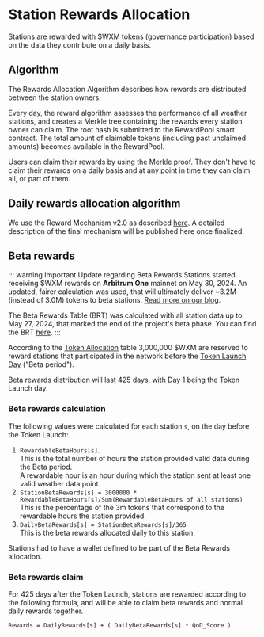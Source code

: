 # Station Rewards Allocation

Stations are rewarded with $WXM tokens (governance participation) based on the data they contribute on a daily basis.

## Algorithm

The Rewards Allocation Algorithm describes how rewards are distributed between the station owners.

Every day, the reward algorithm assesses the performance of all weather stations, and creates a Merkle tree containing the rewards every station owner can claim. The root hash is submitted to the RewardPool smart contract. The total amount of claimable tokens (including past unclaimed amounts) becomes available in the RewardPool.

Users can claim their rewards by using the Merkle proof. They don't have to claim their rewards on a daily basis and at any point in time they can claim all, or part of them.

## Daily rewards allocation algorithm

We use the Reward Mechanism v2.0 as described [here](https://docs.weatherxm.com/reward-mechanism#reward-mechanism-v20).
A detailed description of the final mechanism will be published here once finalized.

## Beta rewards

::: warning Important Update regarding Beta Rewards 
Stations started receiving $WXM rewards on **Arbitrum One** mainnet on May 30, 2024.
An updated, fairer calculation was used, that will ultimately deliver ~3.2M (instead of 3.0M) 
tokens to beta stations. [Read more on our blog](https://blog.weatherxm.com/a-fix-for-beta-rewards-dilution-493f1a81a28d).

The Beta Rewards Table (BRT) was calculated with all station data up to May 27, 2024, that marked the end of
the project's beta phase. You can find the BRT [here](beta-rewards-allocation-table). 
:::

According to the [Token Allocation](/docs/wxm-token.html#token-allocation) table 3,000,000 $WXM are reserved to reward stations that
participated in the network before the [Token Launch Day](/docs/wxm-token.html#token-launch-day) ("Beta period").

Beta rewards distribution will last 425 days, with Day 1 being the Token Launch day.


### Beta rewards calculation

The following values were calculated for each station `s`, on the day before the Token Launch:

1. `RewardableBetaHours[s]`.  
This is the total number of hours the station provided valid data during the Beta period.  
A rewardable hour is an hour during which the station sent at least one valid weather data point.
2. `StationBetaRewards[s] = 3000000 * RewardableBetaHours[s]/Sum(RewardableBetaHours of all stations)`  
This is the percentage of the 3m tokens that correspond to the rewardable hours the station provided.
3. `DailyBetaRewards[s] = StationBetaRewards[s]/365`  
This is the beta rewards allocated daily to this station.

Stations had to have a wallet defined to be part of the Beta Rewards allocation.

### Beta rewards claim

For 425 days after the Token Launch, stations are rewarded according to the following formula, and will be able to claim
beta rewards and normal daily rewards together.

`Rewards = DailyRewards[s] + ( DailyBetaRewards[s] * QoD_Score )`
